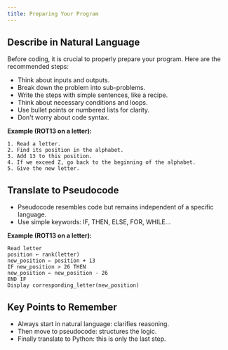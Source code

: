 ```yaml
---
title: Preparing Your Program
---
```


## Describe in Natural Language
Before coding, it is crucial to properly prepare your program. Here are the recommended steps:
- Think about inputs and outputs.
- Break down the problem into sub-problems.
- Write the steps with simple sentences, like a recipe.
- Think about necessary conditions and loops.
- Use bullet points or numbered lists for clarity.
- Don't worry about code syntax.

**Example (ROT13 on a letter):**
```
1. Read a letter.
2. Find its position in the alphabet.
3. Add 13 to this position.
4. If we exceed Z, go back to the beginning of the alphabet.
5. Give the new letter.
```

## Translate to Pseudocode
- Pseudocode resembles code but remains independent of a specific language.
- Use simple keywords: IF, THEN, ELSE, FOR, WHILE…

**Example (ROT13 on a letter):**
```
Read letter
position ← rank(letter)
new_position ← position + 13
IF new_position > 26 THEN
new_position ← new_position - 26
END IF
Display corresponding_letter(new_position)
```

## Key Points to Remember
- Always start in natural language: clarifies reasoning.
- Then move to pseudocode: structures the logic.
- Finally translate to Python: this is only the last step.